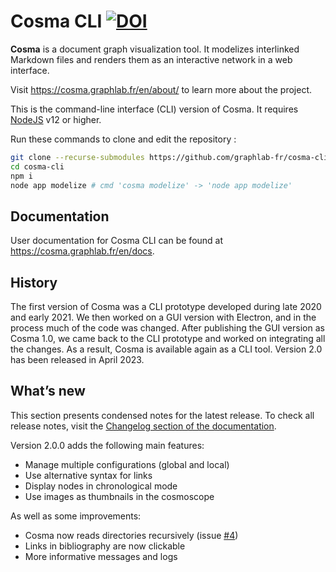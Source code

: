 # Cosma CLI [![DOI](https://zenodo.org/badge/DOI/10.5281/zenodo.5920616.svg)](https://doi.org/10.5281/zenodo.5920616)

**Cosma** is a document graph visualization tool. It modelizes interlinked Markdown files and renders them as an interactive network in a web interface.

Visit <https://cosma.graphlab.fr/en/about/> to learn more about the project.

This is the command-line interface (CLI) version of Cosma. It requires [NodeJS](https://nodejs.org/fr/) v12 or higher.

Run these commands to clone and edit the repository :

```bash
git clone --recurse-submodules https://github.com/graphlab-fr/cosma-cli cosma-cli
cd cosma-cli
npm i
node app modelize # cmd 'cosma modelize' -> 'node app modelize'
```

## Documentation

User documentation for Cosma CLI can be found at <https://cosma.graphlab.fr/en/docs>.

## History

The first version of Cosma was a CLI prototype developed during late 2020 and early 2021. We then worked on a GUI version with Electron, and in the process much of the code was changed. After publishing the GUI version as Cosma 1.0, we came back to the CLI prototype and worked on integrating all the changes. As a result, Cosma is available again as a CLI tool. Version 2.0 has been released in April 2023.

## What’s new

This section presents condensed notes for the latest release. To check all release notes, visit the [Changelog section of the documentation](https://cosma.graphlab.fr/en/docs/cli/user-manual/#changelog).

Version 2.0.0 adds the following main features:

- Manage multiple configurations (global and local)
- Use alternative syntax for links
- Display nodes in chronological mode
- Use images as thumbnails in the cosmoscope

As well as some improvements:

- Cosma now reads directories recursively (issue [#4](https://github.com/graphlab-fr/cosma/issues/4))
- Links in bibliography are now clickable
- More informative messages and logs
